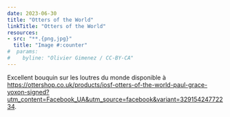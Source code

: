 ```yaml
---
date: 2023-06-30
title: "Otters of the World"
linkTitle: "Otters of the World"
resources:
- src: "**.{png,jpg}"
  title: "Image #:counter"
#  params:
#    byline: "Olivier Gimenez / CC-BY-CA"
---
```


Excellent bouquin sur les loutres du monde disponible à  <https://ottershop.co.uk/products/iosf-otters-of-the-world-paul-grace-yoxon-signed?utm_content=Facebook_UA&utm_source=facebook&variant=32915424772234>.
